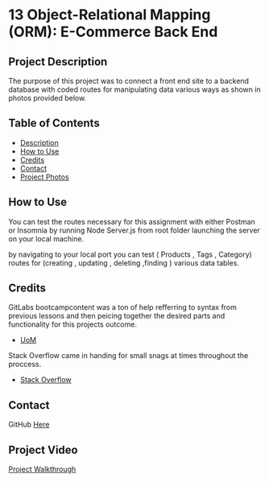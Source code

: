 # 13 Object-Relational Mapping (ORM): E-Commerce Back End

## Project Description
The purpose of this project was to connect a front end site to a backend database with coded routes for manipulating data various ways as shown in photos provided below.


## Table of Contents

- [Description](#project-description) 
- [How to Use](#how-to-use)
- [Credits](#credits)
- [Contact](#contact)
- [Project Photos](#project-photos)



## How to Use

You can test the routes necessary for this assignment with either Postman or Insomnia by running Node Server.js from root folder launching the server on your local machine.

by navigating to your local port you can test ( Products , Tags , Category) routes for (creating , updating , deleting ,finding ) various data tables. 

## Credits

GitLabs bootcampcontent was a ton of help refferring to syntax from previous lessons and then peicing together the desired parts and functionality for this projects outcome.

- [UoM](https://git.bootcampcontent.com/)

Stack Overflow came in handing for small snags at times throughout the proccess.

- [Stack Overflow](https://stackoverflow.com/)


## Contact

GitHub  [Here](https://github.com/KeeslingB)


## Project Video

[Project Walkthrough](https://drive.google.com/file/d/1AUdzz-FQfuE211L6vTiZ2VJFFpmrB6zg/view)



